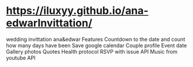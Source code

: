 # https://iluxyy.github.io/ana-edwarInvittation/
wedding invittation ana&amp;edwar
Features
Countdown to the date and count how many days have been
Save google calendar
Couple profile
Event date
Gallery photos
Quotes
Health protocol
RSVP with issue API
Music from youtube API
